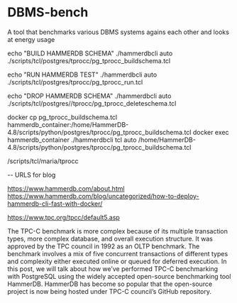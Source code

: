 # DBMS-bench
A tool that benchmarks various DBMS systems agains each other and looks at energy usage

echo "BUILD HAMMERDB SCHEMA"
./hammerdbcli auto ./scripts/tcl/postgres/tprocc/pg_tprocc_buildschema.tcl

echo "RUN HAMMERDB TEST"
./hammerdbcli auto ./scripts/tcl/postgres/tprocc/pg_tprocc_run.tcl

echo "DROP HAMMERDB SCHEMA"
./hammerdbcli auto ./scripts/tcl/postgres//tprocc/pg_tprocc_deleteschema.tcl


 docker cp  pg_tprocc_buildschema.tcl hammerdb_container:/home/HammerDB-4.8/scripts/python/postgres/tprocc/pg_tprocc_buildschema.tcl
 docker exec hammerdb_container ./hammerdbcli tcl auto /home/HammerDB-4.8/scripts/python/postgres/tprocc/pg_tprocc_buildschema.tcl


 /scripts/tcl/maria/tprocc

 -- URLS for blog

 https://www.hammerdb.com/about.html
https://www.hammerdb.com/blog/uncategorized/how-to-deploy-hammerdb-cli-fast-with-docker/

https://www.tpc.org/tpcc/default5.asp

The TPC-C benchmark is more complex because of its multiple transaction types, more complex database, and overall execution structure. It was approved by the TPC council in 1992 as an OLTP benchmark. The benchmark involves a mix of five concurrent transactions of different types and complexity either executed online or queued for deferred execution. In this post, we will talk about how we’ve performed TPC-C benchmarking with PostgreSQL using the widely accepted open-source benchmarking tool HammerDB. HammerDB has become so popular that the open-source project is now being hosted under TPC-C council’s GitHub repository.

